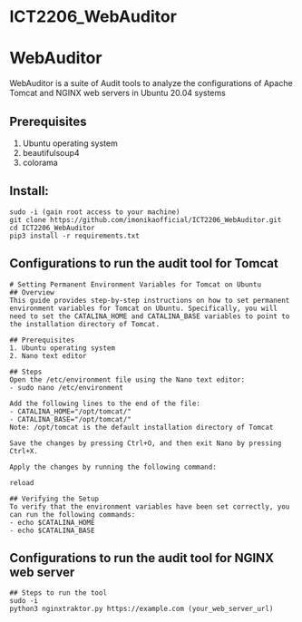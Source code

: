 # ICT2206_WebAuditor
# WebAuditor

WebAuditor is a suite of Audit tools to analyze the configurations of Apache Tomcat and NGINX web servers in Ubuntu 20.04 systems

## Prerequisites
1. Ubuntu operating system
2. beautifulsoup4
3. colorama

## Install:

```
sudo -i (gain root access to your machine)
git clone https://github.com/imonikaofficial/ICT2206_WebAuditor.git
cd ICT2206_WebAuditor
pip3 install -r requirements.txt
```

## Configurations to run the audit tool for Tomcat
```
# Setting Permanent Environment Variables for Tomcat on Ubuntu
## Overview
This guide provides step-by-step instructions on how to set permanent environment variables for Tomcat on Ubuntu. Specifically, you will need to set the CATALINA_HOME and CATALINA_BASE variables to point to the installation directory of Tomcat.

## Prerequisites
1. Ubuntu operating system
2. Nano text editor

## Steps
Open the /etc/environment file using the Nano text editor:
- sudo nano /etc/environment

Add the following lines to the end of the file:
- CATALINA_HOME="/opt/tomcat/"
- CATALINA_BASE="/opt/tomcat/"
Note: /opt/tomcat is the default installation directory of Tomcat

Save the changes by pressing Ctrl+O, and then exit Nano by pressing Ctrl+X.

Apply the changes by running the following command:

reload

## Verifying the Setup
To verify that the environment variables have been set correctly, you can run the following commands:
- echo $CATALINA_HOME
- echo $CATALINA_BASE
```
## Configurations to run the audit tool for NGINX web server
```
## Steps to run the tool
sudo -i
python3 nginxtraktor.py https://example.com (your_web_server_url)
